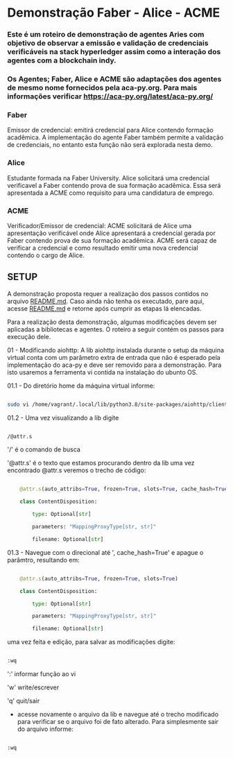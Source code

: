 # Demonstração Faber - Alice - ACME  

  

### Este é um roteiro de demonstração de agentes Aries com objetivo de observar a emissão e validação de credenciais verificáveis na stack hyperledger assim como a interação dos agentes com a blockchain indy. 

  

### Os Agentes; Faber, Alice e ACME são adaptações dos agentes de mesmo nome fornecidos pela aca-py.org. Para mais informações verificar https://aca-py.org/latest/aca-py.org/ 

  

### Faber 

Emissor de credencial: emitirá credencial para Alice contendo formação acadêmica. A implementação do agente Faber também permite a validação de credenciais, no entanto esta função não será explorada nesta demo. 

  

### Alice 

Estudante formada na Faber University. Alice solicitará uma credencial verificavel a Faber contendo prova de sua formação acadêmica. Essa será apresentada a ACME como requisito para uma candidatura de emprego. 

  

### ACME 

  

Verificador/Emissor de credencial: ACME solicitará de Alice uma apresentação verificável onde Alice apresentará a credencial gerada por Faber contendo prova de sua formação acadêmica. ACME será capaz de verificar a credencial e como resultado emitir uma nova credencial contendo o cargo de Alice. 

  

## SETUP 

  

A demonstração proposta requer a realização dos passos contidos no arquivo [README.md](https://github.com/Heffel/indy_dev_env/blob/master/README.md). Caso ainda não tenha os executado, pare aqui, acesse  [README.md](https://github.com/Heffel/indy_dev_env/blob/master/README.md) e retorne após cumprir as etapas lá elencadas.  

  

Para a realização desta demonstração, algumas modificações devem ser aplicadas a bibliotecas e agentes. O roteiro a seguir contém os passos para execução dele. 

  

01 - Modificando aiohttp: A lib aiohttp instalada durante o setup da máquina virtual conta com um parâmetro extra de entrada que não é esperado pela implementação do aca-py e deve ser removido para a demonstração. Para isto usaremos a ferramenta vi contida na instalação do ubunto OS. 

  

01.1 - Do diretório home da máquina virtual informe: 

```bash 

sudo vi /home/vagrant/.local/lib/python3.8/site-packages/aiohttp/client_reqrep.py 

``` 

  

01.2 - Uma vez visualizando a lib digite 

```bash 

/@attr.s 

``` 

  

'/' é o comando de busca 

  

'@attr.s' é o texto que estamos procurando dentro da lib uma vez encontrado @attr.s veremos o trecho de código: 

  

```python 

	@attr.s(auto_attribs=True, frozen=True, slots=True, cache_hash=True) 

	class ContentDisposition: 

    	type: Optional[str] 

    	parameters: "MappingProxyType[str, str]" 

    	filename: Optional[str] 

``` 

01.3 - Navegue com o direcional até ', cache_hash=True' e apague o parâmtro, resultando em: 

  

```python 

	@attr.s(auto_attribs=True, frozen=True, slots=True) 

	class ContentDisposition: 

    	type: Optional[str] 

    	parameters: "MappingProxyType[str, str]" 

    	filename: Optional[str] 

``` 

uma vez feita e edição, para salvar as modificações digite: 

```bash 

:wq 

``` 

':' informar função ao vi 

  

'w' write/escrever 

  

'q' quit/sair 

  

  

* acesse novamente o arquivo da lib e navegue até o trecho modificado para verificar se o arquivo foi de fato alterado. Para simplesmente sair do arquivo informe: 

  

```bash 

:wq 

``` 

 

 